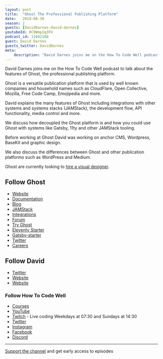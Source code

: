 ```yaml
---
layout: post
title:  "Ghost The Professional Publishing Platform"
date:   2019-08-30
season: 2
guests: [DavidDarnes-david-darnes]
youtubeId: 0C9WmpIq3FU
podcast_id: 11042168
guest: David Darnes
guests_twitter: DavidDarnes
meta:
    description: "David Darnes joins me on the How To Code Well podcast to talk about Ghost the professional publishing platform"
---
```


David Darnes joins me on the How To Code Well podcast to talk about the features of Ghost, the professional publishing platform.

Ghost is a versatile publication platform that is used by well known companies and household names such as CloudFlare, Open Collective, Mozilla, Free Code Camp, Emojipedia and more.

David explains the many features of Ghost including integrations with other systems and systems stacks (JAMStack), the development flow, API functionality, media control and more.

We discuss how decoupled the Ghost platform is and how you could use Ghost with systems like Gatsby, 11ty and other JAMStack tooling.

Before working at Ghost David was working on anchor CMS, Wordpress, BaseKit and graphic design. 

We also discuss the differences between Ghost and other publication platforms such as WordPress and Medium.

Ghost are currently looking to [hire a visual designer](https://careers.ghost.org/visual-designer/en). 

## Follow Ghost

- [Website](https://ghost.org) 
- [Documentation](https://ghost.org/docs/) 
- [Blog](https://ghost.org/blog/)
- [JAMStack](https://ghost.org/blog/jamstack/) 
- [Integrations](https://ghost.org/integrations/) 
- [Forum](https://forum.ghost.org) 
- [Try Ghost](https://github.com/TryGhost/Ghost) 
- [Eleventy Starter](https://github.com/TryGhost/eleventy-starter-ghost) 
- [Gatsby-starter](https://github.com/TryGhost/gatsby-starter-ghost) 
- [Twitter](https://twitter.com/Ghost) 
- [Careers](https://careers.ghost.org) 

## Follow David

- [Twitter](https://twitter.com/DavidDarnes) 
- [Website](https://darn.es) 
- [Website](https://david.darn.es)

### Follow How To Code Well
- [Courses](http://howtocodewell.net)
- [YouTube](http://youtube.com/howtocodewell)
- [Twitch](http://twitch.tv/howtocodewell) - Live coding Weekdays at 07:30 and Sundays at 14:30
- [Twitter](https://twitter.com/howtocodewell)
- [Instagram](http://instagram.com/howtocodewell/)
- [Facebook](http://facebook.com/howtocodewell/)
- [Discord](http://howtocodewell.net/discord)

-------------------------------

[Support the channel](https://www.patreon.com/howToCodeWell) and get early access to episodes
